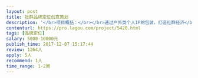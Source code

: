 ```yaml
---                
layout: post       
title: 社群品牌定位创意策划           
description: '</br>项目概括：</br></br>通过户外类个人IP的包装，打造社群经济</br></br>项目需求：</br></br>需要专家完成个人IP形象塑造及价值观传播定位方案</br></br>可参考产品：行走的力量 民谣在路上等</br></br>人员需求：</br>1有丰富品牌塑造经验</br>2对户外项目和社群经济有深入了解</br>3有良好的沟通能力和契约精神</br>'     
contenturl: https://pro.lagou.com/project/5420.html      
tags: [品牌定位]            
salary: 5000-10000元          
publish_time: 2017-12-07 15:17:44         
review: 1264人                   
apply: 5人                   
recommend: 1人                   
time_range: 1-2周              
---                 
```

